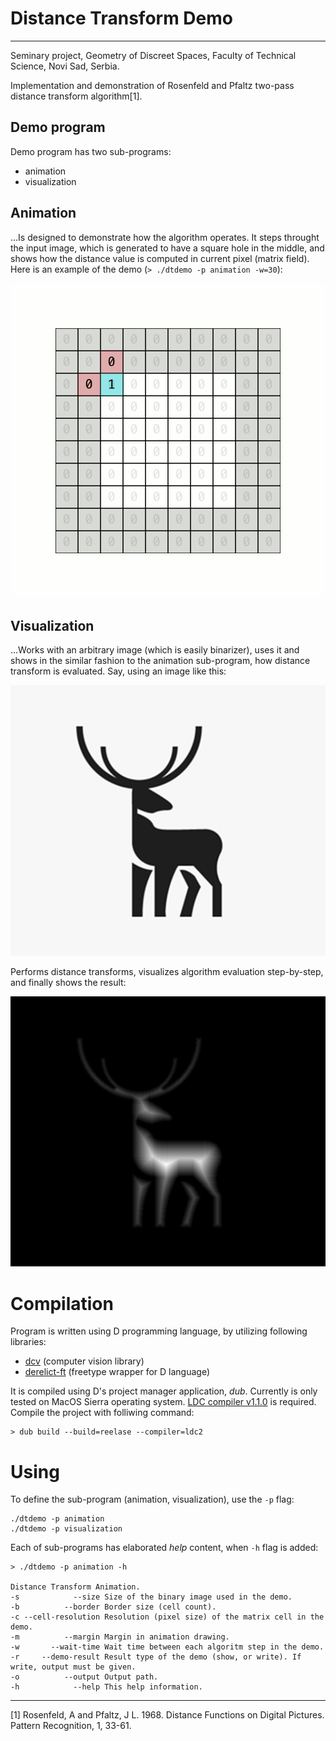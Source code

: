 # Distance Transform Demo
---------------------------------------
Seminary project, Geometry of Discreet Spaces, Faculty of Technical Science, Novi Sad, Serbia.

Implementation and demonstration of Rosenfeld and Pfaltz two-pass distance transform algorithm[1].

## Demo program

Demo program has two sub-programs:
- animation
- visualization

## Animation

...Is designed to demonstrate how the algorithm operates. It steps throught the input image, which is generated to have a square hole in the middle, and shows how the distance value is computed in current pixel (matrix field). Here is an example of the demo (`> ./dtdemo -p animation -w=30`):

![demo](https://github.com/ljubobratovicrelja/distance-transform/blob/master/images/dtdemo.gif?raw=true)

## Visualization

...Works with an arbitrary image (which is easily binarizer), uses it and shows in the similar fashion to the animation sub-program, how distance transform is evaluated. Say, using an image like this:

![deer-input](https://github.com/ljubobratovicrelja/distance-transform/blob/master/images/deer-input.png?raw=true)

Performs distance transforms, visualizes algorithm evaluation step-by-step, and finally shows the result:

![deer-distance](https://github.com/ljubobratovicrelja/distance-transform/blob/master/images/deer-distance.png?raw=true)

# Compilation

Program is written using D programming language, by utilizing following libraries:
- [dcv](https://github.com/libmir/dcv) (computer vision library)
- [derelict-ft](https://github.com/DerelictOrg/DerelictFT) (freetype wrapper for D language)

It is compiled using D's project manager application, *dub*. Currently is only tested on MacOS Sierra operating system. [LDC compiler v1.1.0](https://github.com/ldc-developers/ldc/releases/tag/v1.1.0) is required. Compile the project with folliwing command:

```
> dub build --build=reelase --compiler=ldc2
```

# Using

To define the sub-program (animation, visualization), use the `-p` flag:

```
./dtdemo -p animation
./dtdemo -p visualization
```

Each of sub-programs has elaborated *help* content, when `-h` flag is added:
```
> ./dtdemo -p animation -h

Distance Transform Animation.
-s            --size Size of the binary image used in the demo.
-b          --border Border size (cell count).
-c --cell-resolution Resolution (pixel size) of the matrix cell in the demo.
-m          --margin Margin in animation drawing.
-w       --wait-time Wait time between each algoritm step in the demo.
-r     --demo-result Result type of the demo (show, or write). If write, output must be given.
-o          --output Output path.
-h            --help This help information.
```

-----------------------------------------
[1] Rosenfeld, A and Pfaltz, J L. 1968. Distance Functions on Digital Pictures. Pattern Recognition, 1, 33-61.
